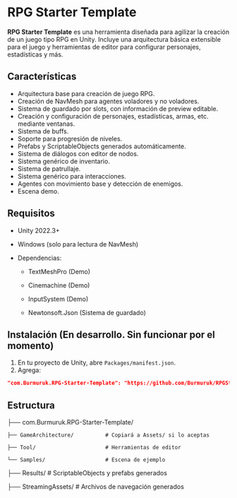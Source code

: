 # RPG Starter Template

**RPG Starter Template** es una herramienta diseñada para agilizar la creación de un juego tipo RPG en Unity. Incluye una arquitectura básica extensible para el juego y herramientas de editor para configurar personajes, estadísticas y más.

## Características

- Arquitectura base para creación de juego RPG.
- Creación de NavMesh para agentes voladores y no voladores.
- Sistema de guardado por slots, con información de preview editable.
- Creación y configuración de personajes, estadísticas, armas, etc. mediante ventanas.
- Sistema de buffs.
- Soporte para progresión de niveles.
- Prefabs y ScriptableObjects generados automáticamente.
- Sistema de diálogos con editor de nodos.
- Sistema genérico de inventario.
- Sistema de patrullaje.
- Sistema genérico para interacciones.
- Agentes con movimiento base y detección de enemigos. 
- Escena demo.



## Requisitos

   * Unity 2022.3+
     
   * Windows (solo para lectura de NavMesh)

   * Dependencias:

       * TextMeshPro (Demo)

       * Cinemachine (Demo)

       * InputSystem (Demo)

       * Newtonsoft.Json (Sistema de guardado)
    

## Instalación (En desarrollo. Sin funcionar por el momento)

1. En tu proyecto de Unity, abre `Packages/manifest.json`.
2. Agrega:

```json
"com.Burmuruk.RPG-Starter-Template": "https://github.com/Burmuruk/RPGStarterTemplate.git"
```



## Estructura
├── com.Burmuruk.RPG-Starter-Template/

    ├── GameArchitecture/          # Copiará a Assets/ si lo aceptas

    ├── Tool/                      # Herramientas de editor

    └── Samples/                   # Escena de ejemplo
├── Results/                   # ScriptableObjects y prefabs generados

├── StreamingAssets/                   # Archivos de navegación generados



